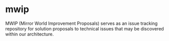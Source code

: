 # mwip
MWIP (Mirror World Improvement Proposals) serves as an issue tracking repository for solution proposals to technical issues that may be discovered within our architecture.
